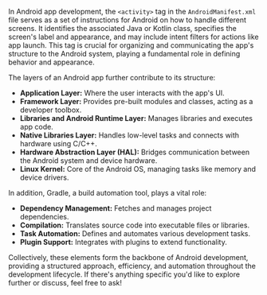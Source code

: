 In Android app development, the `<activity>` tag in the `AndroidManifest.xml` file serves as a set of instructions for Android on how to handle different screens. It identifies the associated Java or Kotlin class, specifies the screen's label and appearance, and may include intent filters for actions like app launch. This tag is crucial for organizing and communicating the app's structure to the Android system, playing a fundamental role in defining behavior and appearance.

The layers of an Android app further contribute to its structure:
- **Application Layer:** Where the user interacts with the app's UI.
- **Framework Layer:** Provides pre-built modules and classes, acting as a developer toolbox.
- **Libraries and Android Runtime Layer:** Manages libraries and executes app code.
- **Native Libraries Layer:** Handles low-level tasks and connects with hardware using C/C++.
- **Hardware Abstraction Layer (HAL):** Bridges communication between the Android system and device hardware.
- **Linux Kernel:** Core of the Android OS, managing tasks like memory and device drivers.

In addition, Gradle, a build automation tool, plays a vital role:
- **Dependency Management:** Fetches and manages project dependencies.
- **Compilation:** Translates source code into executable files or libraries.
- **Task Automation:** Defines and automates various development tasks.
- **Plugin Support:** Integrates with plugins to extend functionality.

Collectively, these elements form the backbone of Android development, providing a structured approach, efficiency, and automation throughout the development lifecycle. If there's anything specific you'd like to explore further or discuss, feel free to ask!